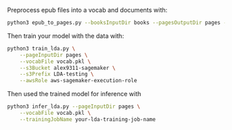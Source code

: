 Preprocess epub files into a vocab and documents with:
```bash
python3 epub_to_pages.py --booksInputDir books --pagesOutputDir pages --vocabOutputFile vocab.pkl
```

Then train your model with the data with:
```bash
python3 train_lda.py \
    --pageInputDir pages \
    --vocabFile vocab.pkl \
    --s3Bucket alex9311-sagemaker \
    --s3Prefix LDA-testing \
    --awsRole aws-sagemaker-execution-role
```

Then used the trained model for inference with
```bash
python3 infer_lda.py --pageInputDir pages \
    --vocabFile vocab.pkl \
    --trainingJobName your-lda-training-job-name
```

